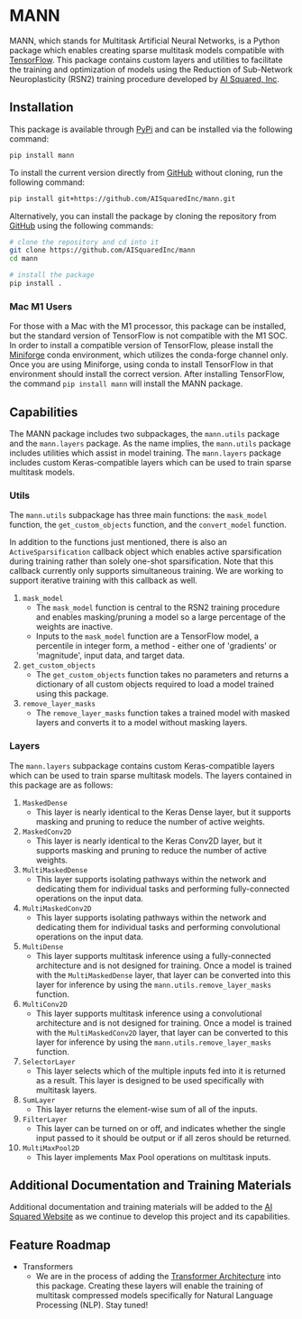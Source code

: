 # MANN

MANN, which stands for Multitask Artificial Neural Networks, is a Python package which enables creating sparse multitask models compatible with [TensorFlow](https://tensorflow.org). This package contains custom layers and utilities to facilitate the training and optimization of models using the Reduction of Sub-Network Neuroplasticity (RSN2) training procedure developed by [AI Squared, Inc](https://squared.ai).

## Installation

This package is available through [PyPi](https://pypi.org) and can be installed via the following command:

```bash
pip install mann
```

To install the current version directly from [GitHub](https://github.com) without cloning, run the following command:

```bash
pip install git+https://github.com/AISquaredInc/mann.git
```

Alternatively, you can install the package by cloning the repository from [GitHub](https://github.com) using the following commands:

```bash
# clone the repository and cd into it
git clone https://github.com/AISquaredInc/mann
cd mann

# install the package
pip install .
```

### Mac M1 Users

For those with a Mac with the M1 processor, this package can be installed, but the standard version of TensorFlow is not compatible with the M1 SOC. In order to install a compatible version of TensorFlow, please install the [Miniforge](https://github.com/conda-forge/miniforge) conda environment, which utilizes the conda-forge channel only. Once you are using Miniforge, using conda to install TensorFlow in that environment should install the correct version. After installing TensorFlow, the command `pip install mann` will install the MANN package.

## Capabilities

The MANN package includes two subpackages, the `mann.utils` package and the `mann.layers` package. As the name implies, the `mann.utils` package includes utilities which assist in model training. The `mann.layers` package includes custom Keras-compatible layers which can be used to train sparse multitask models.

### Utils

The `mann.utils` subpackage has three main functions: the `mask_model` function, the `get_custom_objects` function, and the `convert_model` function.

In addition to the functions just mentioned, there is also an `ActiveSparsification` callback object which enables active sparsification during training rather than solely one-shot sparsification. Note that this callback currently only supports simultaneous training. We are 
working to support iterative training with this callback as well.

1. `mask_model`
    - The `mask_model` function is central to the RSN2 training procedure and enables masking/pruning a model so a large percentage of the weights are inactive.
    - Inputs to the `mask_model` function are a TensorFlow model, a percentile in integer form, a method - either one of 'gradients' or 'magnitude', input data, and target data.
2. `get_custom_objects`
    - The `get_custom_objects` function takes no parameters and returns a dictionary of all custom objects required to load a model trained using this package.
3. `remove_layer_masks`
    - The `remove_layer_masks` function takes a trained model with masked layers and converts it to a model without masking layers.

### Layers

The `mann.layers` subpackage contains custom Keras-compatible layers which can be used to train sparse multitask models. The layers contained in this package are as follows:

1. `MaskedDense`
    - This layer is nearly identical to the Keras Dense layer, but it supports masking and pruning to reduce the number of active weights.
2. `MaskedConv2D`
    - This layer is nearly identical to the Keras Conv2D layer, but it supports masking and pruning to reduce the number of active weights.
3. `MultiMaskedDense`
    - This layer supports isolating pathways within the network and dedicating them for individual tasks and performing fully-connected operations on the input data.
4. `MultiMaskedConv2D`
    - This layer supports isolating pathways within the network and dedicating them for individual tasks and performing convolutional operations on the input data.
5. `MultiDense`
    - This layer supports multitask inference using a fully-connected architecture and is not designed for training. Once a model is trained with the `MultiMaskedDense` layer, that layer can be converted into this layer for inference by using the `mann.utils.remove_layer_masks` function.
6. `MultiConv2D`
    - This layer supports multitask inference using a convolutional architecture and is not designed for training. Once a model is trained with the `MultiMaskedConv2D` layer, that layer can be converted to this layer for inference by using the `mann.utils.remove_layer_masks` function.
7. `SelectorLayer`
    - This layer selects which of the multiple inputs fed into it is returned as a result. This layer is designed to be used specifically with multitask layers.
8. `SumLayer`
    - This layer returns the element-wise sum of all of the inputs.
9. `FilterLayer`
    - This layer can be turned on or off, and indicates whether the single input passed to it should be output or if all zeros should be returned.
10. `MultiMaxPool2D`
    - This layer implements Max Pool operations on multitask inputs.

## Additional Documentation and Training Materials

Additional documentation and training materials will be added to the [AI Squared Website](https://squared.ai) as we continue to develop this project and its capabilities.

## Feature Roadmap

- Transformers
  - We are in the process of adding the [Transformer Architecture](https://proceedings.neurips.cc/paper/2017/file/3f5ee243547dee91fbd053c1c4a845aa-Paper.pdf) into this package. Creating these layers will enable the training of multitask compressed models specifically for Natural Language Processing (NLP). Stay tuned!

